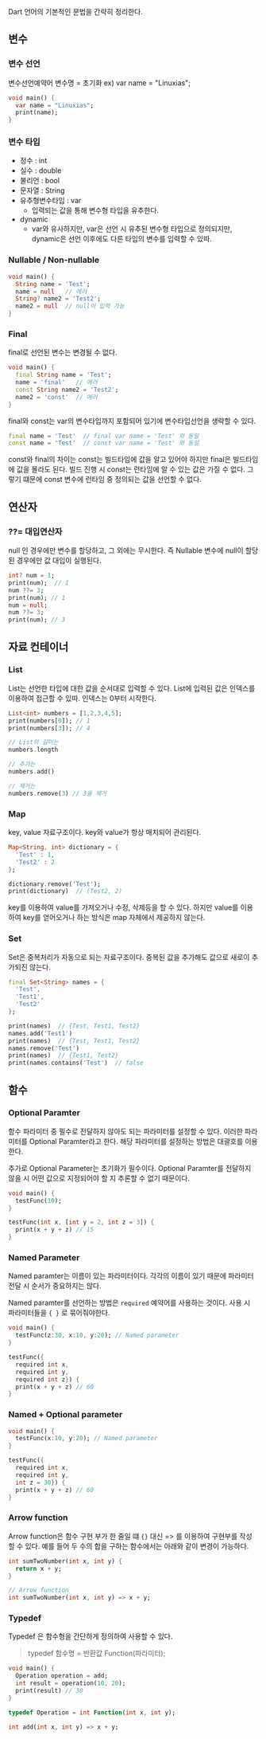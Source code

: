 Dart 언어의 기본적인 문법을 간략히 정리한다.

## 변수
### 변수 선언

변수선언예약어 변수명 = 초기화 
ex) var name = "Linuxias";

```dart
void main() {
  var name = "Linuxias";
  print(name);
}
```

### 변수 타입
- 정수 : int
- 실수 : double
- 불리언 : bool
- 문자열 : String
- 유추형변수타입 : var
  - 입력되는 값을 통해 변수형 타입을 유추한다.
- dynamic
  - var와 유사하지만, var은 선언 시 유추된 변수형 타입으로 정의되지만, dynamic은 선언 이후에도 다른 타입의 변수를 입력할 수 있따.

### Nullable / Non-nullable
```dart
void main() {
  String name = 'Test';
  name = null   // 에러
  String? name2 = 'Test2';
  name2 = null  // null이 입력 가능
}
```

### Final
final로 선언된 변수는 변경될 수 없다.

```dart
void main() {
  final String name = 'Test';
  name = 'final'   // 에러
  const String name2 = 'Test2';
  name2 = 'const'  // 에러
}
```

final와 const는 var의 변수타입까지 포함되어 있기에 변수타입선언을 생략할 수 있다.

```dart
final name = 'Test'  // final var name = 'Test' 와 동일
const name = 'Test'  // const var name = 'Test' 와 동일
```

const와 final의 차이는 const는 빌드타임에 값을 알고 있어야 하지만 final은 빌드타임에 값을 몰라도 된다.
빌드 진행 시 const는 런타임에 알 수 있는 값은 가질 수 없다. 그렇기 떄문에 const 변수에 런타임 중 정의되는 값을 선언할 수 없다.


## 연산자
### ??= 대입연산자
null 인 경우에만 변수를 할당하고, 그 외에는 무시한다. 즉 Nullable 변수에 null이 할당된 경우에만 값 대입이 실행된다.
```dart
int? num = 1;
print(num);  // 1
num ??= 3;
print(num); // 1
num = null;
num ??= 3;
print(num); // 3
```

## 자료 컨테이너
### List
List는 선언한 타입에 대한 값을 순서대로 입력할 수 있다. List에 입력된 값은 인덱스를 이용하여 접근할 수 있따. 인덱스는 0부터 시작한다.
```dart
List<int> numbers = [1,2,3,4,5];
print(numbers[0]); // 1
print(numbers[3]); // 4

// List의 길이는
numbers.length

// 추가는
numbers.add()

// 제거는
numbers.remove(3) // 3을 제거
```

### Map
key, value 자료구조이다. key와 value가 항상 매치되어 관리된다.

```dart
Map<String, int> dictionary = {
  'Test' : 1,
  'Test2' : 2
};

dictionary.remove('Test');
print(dictionary)  // (Test2, 2)
```
key를 이용하여 value를 가져오거나 수정, 삭제등을 할 수 있다. 하지만 value를 이용하여 key를 얻어오거나 하는 방식은 map 자체에서 제공하지 않는다.


### Set
Set은 중복처리가 자동으로 되는 자료구조이다. 중복된 값을 추가해도 값으로 새로이 추가되진 않는다.

```dart
final Set<String> names = {
  'Test',
  'Test1',
  'Test2'
};

print(names)  // {Test, Test1, Test2}
names.add('Test1')
print(names)  // {Test, Test1, Test2}
names.remove('Test')
print(names)  // {Test1, Test2}
print(names.contains('Test')  // false 
```

## 함수
### Optional Paramter
함수 파라미터 중 필수로 전달하지 않아도 되는 파라미터를 설정할 수 있다. 이러한 파라미터를 Optional Paramter라고 한다. 해당 파라미터를 설정하는 방법은 대괄호를 이용한다.

추가로 Optional Parameter는 초기화가 필수이다. Optional Paramter를 전달하지 않을 시 어떤 값으로 지정되어야 할 지 추론할 수 없기 때문이다.

```dart
void main() {
  testFunc(10);
}

testFunc(int x, [int y = 2, int z = 3]) {
  print(x + y + z) // 15
}
```

### Named Parameter
Named paramter는 이름이 있는 파라미터이다. 각각의 이름이 있기 때문에 파라미터 전달 시 순서가 중요하지는 않다.

Named paramter를 선언하는 방법은 `required` 예약어를 사용하는 것이다. 사용 시 파라미터들을 `{ }` 로 묶어줘야한다.

```dart
void main() {
  testFunc(z:30, x:10, y:20); // Named parameter 
}

testFunc({
  required int x, 
  required int y, 
  required int z}) {
  print(x + y + z) // 60
}
```

### Named + Optional parameter
```dart
void main() {
  testFunc(x:10, y:20); // Named parameter 
}

testFunc({
  required int x, 
  required int y, 
  int z = 30}) {
  print(x + y + z) // 60
}
```

### Arrow function
Arrow function은 함수 구현 부가 한 줄일 떄 `{}` 대신 => 를 이용하여 구현부를 작성할 수 있다. 예를 들어 두 수의 합을 구하는 함수에서는 아래와 같이 변경이 가능하다.
```dart
int sumTwoNumber(int x, int y) {
  return x + y;
}

// Arrow function
int sumTwoNumber(int x, int y) => x + y;
```

### Typedef
Typedef 은 함수형을 간단하게 정의하여 사용할 수 있다.
> typedef 함수명 = 반환값 Function(파라미터);

```dart
void main() {
  Operation operation = add;
  int result = operation(10, 20);
  print(result) // 30
}

typedef Operation = int Function(int x, int y);

int add(int x, int y) => x + y;
```

